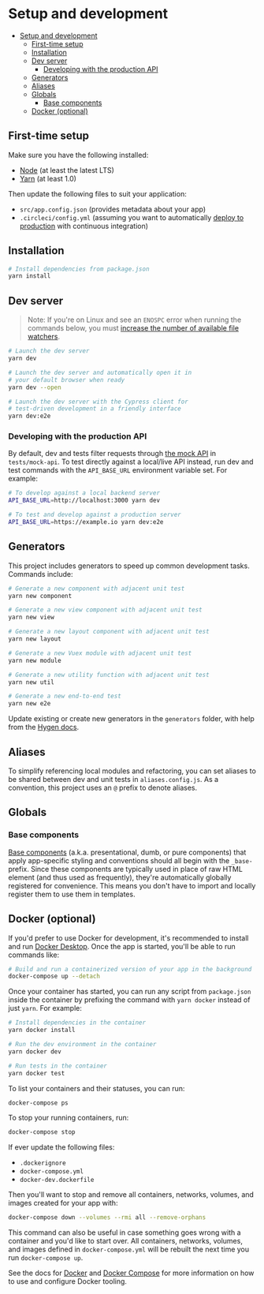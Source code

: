 # Setup and development

- [Setup and development](#setup-and-development)
  - [First-time setup](#first-time-setup)
  - [Installation](#installation)
  - [Dev server](#dev-server)
    - [Developing with the production API](#developing-with-the-production-api)
  - [Generators](#generators)
  - [Aliases](#aliases)
  - [Globals](#globals)
    - [Base components](#base-components)
  - [Docker (optional)](#docker-optional)

## First-time setup

Make sure you have the following installed:

- [Node](https://nodejs.org/en/) (at least the latest LTS)
- [Yarn](https://yarnpkg.com/lang/en/docs/install/) (at least 1.0)

Then update the following files to suit your application:

- `src/app.config.json` (provides metadata about your app)
- `.circleci/config.yml` (assuming you want to automatically [deploy to production](production.md) with continuous integration)

## Installation

```bash
# Install dependencies from package.json
yarn install
```

## Dev server

> Note: If you're on Linux and see an `ENOSPC` error when running the commands below, you must [increase the number of available file watchers](https://stackoverflow.com/questions/22475849/node-js-error-enospc#answer-32600959).

```bash
# Launch the dev server
yarn dev

# Launch the dev server and automatically open it in
# your default browser when ready
yarn dev --open

# Launch the dev server with the Cypress client for
# test-driven development in a friendly interface
yarn dev:e2e
```

### Developing with the production API

By default, dev and tests filter requests through [the mock API](/docs/tests.md#the-mock-api) in `tests/mock-api`. To test directly against a local/live API instead, run dev and test commands with the `API_BASE_URL` environment variable set. For example:

```bash
# To develop against a local backend server
API_BASE_URL=http://localhost:3000 yarn dev

# To test and develop against a production server
API_BASE_URL=https://example.io yarn dev:e2e
```

## Generators

This project includes generators to speed up common development tasks. Commands include:

```bash
# Generate a new component with adjacent unit test
yarn new component

# Generate a new view component with adjacent unit test
yarn new view

# Generate a new layout component with adjacent unit test
yarn new layout

# Generate a new Vuex module with adjacent unit test
yarn new module

# Generate a new utility function with adjacent unit test
yarn new util

# Generate a new end-to-end test
yarn new e2e
```

Update existing or create new generators in the `generators` folder, with help from the [Hygen docs](http://www.hygen.io/).

## Aliases

To simplify referencing local modules and refactoring, you can set aliases to be shared between dev and unit tests in `aliases.config.js`. As a convention, this project uses an `@` prefix to denote aliases.

## Globals

### Base components

[Base components](https://vuejs.org/v2/style-guide/#Base-component-names-strongly-recommended) (a.k.a. presentational, dumb, or pure components) that apply app-specific styling and conventions should all begin with the `_base-` prefix. Since these components are typically used in place of raw HTML element (and thus used as frequently), they're automatically globally registered for convenience. This means you don't have to import and locally register them to use them in templates.

## Docker (optional)

If you'd prefer to use Docker for development, it's recommended to install and run [Docker Desktop](https://www.docker.com/products/docker-desktop). Once the app is started, you'll be able to run commands like:

```bash
# Build and run a containerized version of your app in the background
docker-compose up --detach
```

Once your container has started, you can run any script from `package.json` inside the container by prefixing the command with `yarn docker` instead of just `yarn`. For example:

```bash
# Install dependencies in the container
yarn docker install

# Run the dev environment in the container
yarn docker dev

# Run tests in the container
yarn docker test
```

To list your containers and their statuses, you can run:

```bash
docker-compose ps
```

To stop your running containers, run:

```bash
docker-compose stop
```

If ever update the following files:

- `.dockerignore`
- `docker-compose.yml`
- `docker-dev.dockerfile`

Then you'll want to stop and remove all containers, networks, volumes, and images created for your app with:

```bash
docker-compose down --volumes --rmi all --remove-orphans
```

This command can also be useful in case something goes wrong with a container and you'd like to start over. All containers, networks, volumes, and images defined in `docker-compose.yml` will be rebuilt the next time you run `docker-compose up`.

See the docs for [Docker](https://docs.docker.com/) and [Docker Compose](https://docs.docker.com/compose/) for more information on how to use and configure Docker tooling.
